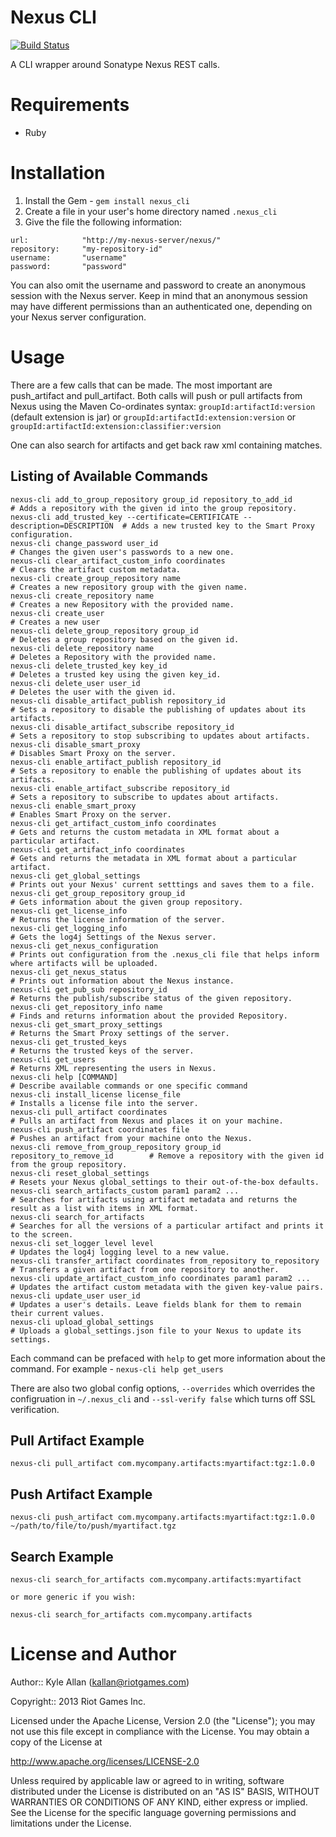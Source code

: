 # Nexus CLI
[![Build Status](https://travis-ci.org/RiotGames/nexus_cli.png)](https://travis-ci.org/RiotGames/nexus_cli)

A CLI wrapper around Sonatype Nexus REST calls.

# Requirements

* Ruby

# Installation

1. Install the Gem - `gem install nexus_cli`
2. Create a file in your user's home directory named `.nexus_cli`
3. Give the file the following information:

```
url: 			"http://my-nexus-server/nexus/"
repository:		"my-repository-id"
username: 		"username"
password: 		"password"
```

You can also omit the username and password to create an anonymous session with the Nexus server. Keep in mind that an anonymous session may have different permissions than an authenticated one, depending on your Nexus server configuration.

# Usage

There are a few calls that can be made. The most important are push\_artifact and pull\_artifact. Both calls will push or pull artifacts from Nexus using the Maven Co-ordinates syntax: `groupId:artifactId:version` (default extension is jar) or `groupId:artifactId:extension:version` or `groupId:artifactId:extension:classifier:version`

One can also search for artifacts and get back raw xml containing matches.

## Listing of Available Commands

```
nexus-cli add_to_group_repository group_id repository_to_add_id                # Adds a repository with the given id into the group repository.
nexus-cli add_trusted_key --certificate=CERTIFICATE --description=DESCRIPTION  # Adds a new trusted key to the Smart Proxy configuration.
nexus-cli change_password user_id                                              # Changes the given user's passwords to a new one.
nexus-cli clear_artifact_custom_info coordinates                               # Clears the artifact custom metadata.
nexus-cli create_group_repository name                                         # Creates a new repository group with the given name.
nexus-cli create_repository name                                               # Creates a new Repository with the provided name.
nexus-cli create_user                                                          # Creates a new user
nexus-cli delete_group_repository group_id                                     # Deletes a group repository based on the given id.
nexus-cli delete_repository name                                               # Deletes a Repository with the provided name.
nexus-cli delete_trusted_key key_id                                            # Deletes a trusted key using the given key_id.
nexus-cli delete_user user_id                                                  # Deletes the user with the given id.
nexus-cli disable_artifact_publish repository_id                               # Sets a repository to disable the publishing of updates about its artifacts.
nexus-cli disable_artifact_subscribe repository_id                             # Sets a repository to stop subscribing to updates about artifacts.
nexus-cli disable_smart_proxy                                                  # Disables Smart Proxy on the server.
nexus-cli enable_artifact_publish repository_id                                # Sets a repository to enable the publishing of updates about its artifacts.
nexus-cli enable_artifact_subscribe repository_id                              # Sets a repository to subscribe to updates about artifacts.
nexus-cli enable_smart_proxy                                                   # Enables Smart Proxy on the server.
nexus-cli get_artifact_custom_info coordinates                                 # Gets and returns the custom metadata in XML format about a particular artifact.
nexus-cli get_artifact_info coordinates                                        # Gets and returns the metadata in XML format about a particular artifact.
nexus-cli get_global_settings                                                  # Prints out your Nexus' current setttings and saves them to a file.
nexus-cli get_group_repository group_id                                        # Gets information about the given group repository.
nexus-cli get_license_info                                                     # Returns the license information of the server.
nexus-cli get_logging_info                                                     # Gets the log4j Settings of the Nexus server.
nexus-cli get_nexus_configuration                                              # Prints out configuration from the .nexus_cli file that helps inform where artifacts will be uploaded.
nexus-cli get_nexus_status                                                     # Prints out information about the Nexus instance.
nexus-cli get_pub_sub repository_id                                            # Returns the publish/subscribe status of the given repository.
nexus-cli get_repository_info name                                             # Finds and returns information about the provided Repository.
nexus-cli get_smart_proxy_settings                                             # Returns the Smart Proxy settings of the server.
nexus-cli get_trusted_keys                                                     # Returns the trusted keys of the server.
nexus-cli get_users                                                            # Returns XML representing the users in Nexus.
nexus-cli help [COMMAND]                                                       # Describe available commands or one specific command
nexus-cli install_license license_file                                         # Installs a license file into the server.
nexus-cli pull_artifact coordinates                                            # Pulls an artifact from Nexus and places it on your machine.
nexus-cli push_artifact coordinates file                                       # Pushes an artifact from your machine onto the Nexus.
nexus-cli remove_from_group_repository group_id repository_to_remove_id        # Remove a repository with the given id from the group repository.
nexus-cli reset_global_settings                                                # Resets your Nexus global_settings to their out-of-the-box defaults.
nexus-cli search_artifacts_custom param1 param2 ...                            # Searches for artifacts using artifact metadata and returns the result as a list with items in XML format.
nexus-cli search_for_artifacts                                                 # Searches for all the versions of a particular artifact and prints it to the screen.
nexus-cli set_logger_level level                                               # Updates the log4j logging level to a new value.
nexus-cli transfer_artifact coordinates from_repository to_repository          # Transfers a given artifact from one repository to another.
nexus-cli update_artifact_custom_info coordinates param1 param2 ...            # Updates the artifact custom metadata with the given key-value pairs.
nexus-cli update_user user_id                                                  # Updates a user's details. Leave fields blank for them to remain their current values.
nexus-cli upload_global_settings                                               # Uploads a global_settings.json file to your Nexus to update its settings.
```

Each command can be prefaced with `help` to get more information about the command. For example - `nexus-cli help get_users`

There are also two global config options, `--overrides` which overrides the configruation in `~/.nexus_cli` and `--ssl-verify false` which turns off SSL verification.

## Pull Artifact Example

```
nexus-cli pull_artifact com.mycompany.artifacts:myartifact:tgz:1.0.0
```

## Push Artifact Example

```
nexus-cli push_artifact com.mycompany.artifacts:myartifact:tgz:1.0.0 ~/path/to/file/to/push/myartifact.tgz
```

## Search Example

```
nexus-cli search_for_artifacts com.mycompany.artifacts:myartifact

or more generic if you wish:

nexus-cli search_for_artifacts com.mycompany.artifacts
```

# License and Author

Author:: Kyle Allan (<kallan@riotgames.com>)

Copyright:: 2013 Riot Games Inc.

Licensed under the Apache License, Version 2.0 (the "License");
you may not use this file except in compliance with the License.
You may obtain a copy of the License at

   http://www.apache.org/licenses/LICENSE-2.0

Unless required by applicable law or agreed to in writing, software
distributed under the License is distributed on an "AS IS" BASIS,
WITHOUT WARRANTIES OR CONDITIONS OF ANY KIND, either express or implied.
See the License for the specific language governing permissions and
limitations under the License.
